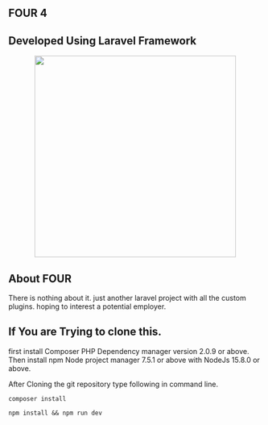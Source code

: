 ## FOUR 4
## Developed Using Laravel Framework
<p align="center"><a href="https://laravel.com" target="_blank"><img src="https://raw.githubusercontent.com/laravel/art/master/logo-lockup/5%20SVG/2%20CMYK/1%20Full%20Color/laravel-logolockup-cmyk-red.svg" width="400"></a></p>


## About FOUR
There is nothing about it. just another laravel project with all the custom plugins. hoping to interest a potential employer.  


## If You are Trying to clone this.

first install Composer PHP Dependency manager version 2.0.9 or above.
Then install npm Node project manager 7.5.1 or above with NodeJs 15.8.0 or above.

After Cloning the git repository type following in command line.

`composer install`

`npm install && npm run dev`




